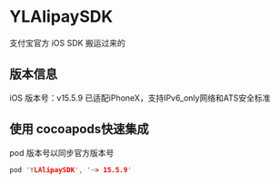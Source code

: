 # YLAlipaySDK
支付宝官方 iOS SDK 搬运过来的
## 版本信息

iOS 版本号：v15.5.9 
已适配iPhoneX，支持IPv6_only网络和ATS安全标准

## 使用 cocoapods快速集成
pod 版本号以同步官方版本号
```c
pod 'YLAlipaySDK', '~> 15.5.9'
```
